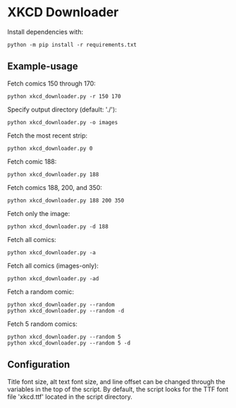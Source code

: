XKCD Downloader
===============

Install dependencies with:
```shell
python -m pip install -r requirements.txt
```
Example-usage
-------------

Fetch comics 150 through 170:
```shell
python xkcd_downloader.py -r 150 170
```
Specify output directory (default: './'):
```shell
python xkcd_downloader.py -o images
```
Fetch the most recent strip:
```shell
python xkcd_downloader.py 0
```
Fetch comic 188:
```shell
python xkcd_downloader.py 188
```
Fetch comics 188, 200, and 350:
```shell
python xkcd_downloader.py 188 200 350
```
Fetch only the image:
```shell
python xkcd_downloader.py -d 188
```
Fetch all comics:
```shell
python xkcd_downloader.py -a
```
Fetch all comics (images-only):
```shell
python xkcd_downloader.py -ad
```
Fetch a random comic:
```shell
python xkcd_downloader.py --random
python xkcd_downloader.py --random -d
```
Fetch 5 random comics:
```shell
python xkcd_downloader.py --random 5
python xkcd_downloader.py --random 5 -d
```

Configuration
-------------

Title font size, alt text font size, and line offset can be changed through the variables in the top of the script. By default, the script looks for the TTF font file 'xkcd.ttf' located in the script directory.
